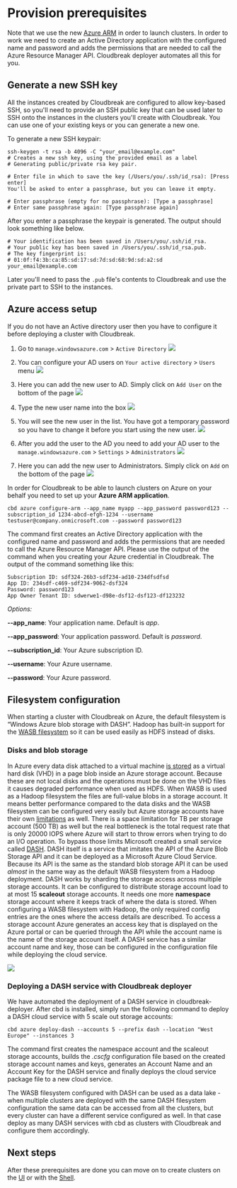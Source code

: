 # Provision prerequisites

Note that we use the new [Azure ARM](https://azure.microsoft.com/en-us/documentation/articles/resource-group-overview/) in order to launch clusters. In order to work we need to create an Active Directory application with the configured name and password and adds the permissions that are needed to call the Azure Resource Manager API. Cloudbreak deployer automates all this for you.

## Generate a new SSH key

All the instances created by Cloudbreak are configured to allow key-based SSH,
so you'll need to provide an SSH public key that can be used later to SSH onto the instances in the clusters you'll create with Cloudbreak.
You can use one of your existing keys or you can generate a new one.

To generate a new SSH keypair:

```
ssh-keygen -t rsa -b 4096 -C "your_email@example.com"
# Creates a new ssh key, using the provided email as a label
# Generating public/private rsa key pair.
```

```
# Enter file in which to save the key (/Users/you/.ssh/id_rsa): [Press enter]
You'll be asked to enter a passphrase, but you can leave it empty.

# Enter passphrase (empty for no passphrase): [Type a passphrase]
# Enter same passphrase again: [Type passphrase again]
```

After you enter a passphrase the keypair is generated. The output should look something like below.
```
# Your identification has been saved in /Users/you/.ssh/id_rsa.
# Your public key has been saved in /Users/you/.ssh/id_rsa.pub.
# The key fingerprint is:
# 01:0f:f4:3b:ca:85:sd:17:sd:7d:sd:68:9d:sd:a2:sd your_email@example.com
```

Later you'll need to pass the `.pub` file's contents to Cloudbreak and use the private part to SSH to the instances.

## Azure access setup

If you do not have an Active directory user then you have to configure it before deploying a cluster with Cloudbreak.

1. Go to `manage.windowsazure.com` > `Active Directory`
![](https://raw.githubusercontent.com/sequenceiq/cloudbreak-deployer/docsupdate/docs/images/azure1.png)

2. You can configure your AD users on `Your active directory` > `Users` menu
![](https://raw.githubusercontent.com/sequenceiq/cloudbreak-deployer/docsupdate/docs/images/azure2.png)

3. Here you can add the new user to AD. Simply click on `Add User` on the bottom of the page
![](https://raw.githubusercontent.com/sequenceiq/cloudbreak-deployer/docsupdate/docs/images/azure3.png)

4. Type the new user name into the box
![](https://raw.githubusercontent.com/sequenceiq/cloudbreak-deployer/docsupdate/docs/images/azure4.png)

5. You will see the new user in the list. You have got a temporary password so you have to change it before you start using the new user.
![](https://raw.githubusercontent.com/sequenceiq/cloudbreak-deployer/docsupdate/docs/images/azure5.png)

6. After you add the user to the AD you need to add your AD user to the `manage.windowsazure.com` > `Settings` > `Administrators`
![](https://raw.githubusercontent.com/sequenceiq/cloudbreak-deployer/docsupdate/docs/images/azure6.png)

7. Here you can add the new user to Administrators. Simply click on `Add` on the bottom of the page
![](https://raw.githubusercontent.com/sequenceiq/cloudbreak-deployer/docsupdate/docs/images/azure7.png)

In order for Cloudbreak to be able to launch clusters on Azure on your behalf you need to set up your **Azure ARM application**.

```
cbd azure configure-arm --app_name myapp --app_password password123 --subscription_id 1234-abcd-efgh-1234 --username testuser@company.onmicrosoft.com --password password123
```
The command first creates an Active Directory application with the configured name and password and adds the permissions that are needed to call the Azure Resource Manager API.
Please use the output of the command when you creating your Azure credential in Cloudbreak.
The output of the command something like this:

```
Subscription ID: sdf324-26b3-sdf234-ad10-234dfsdfsd
App ID: 234sdf-c469-sdf234-9062-dsf324
Password: password123
App Owner Tenant ID: sdwerwe1-d98e-dsf12-dsf123-df123232
```

*Options:*

**--app_name**: Your application name. Default is *app*.

**--app_password**: Your application password. Default is *password*.

**--subscription_id**: Your Azure subscription ID.

**--username**: Your Azure username.

**--password**: Your Azure password.

## Filesystem configuration

When starting a cluster with Cloudbreak on Azure, the default filesystem is “Windows Azure blob storage with DASH”. Hadoop has built-in support for the [WASB filesystem](https://hadoop.apache.org/docs/current/hadoop-azure/index.html) so it can be used easily as HDFS instead of disks.

### Disks and blob storage

In Azure every data disk attached to a virtual machine [is stored](https://azure.microsoft.com/en-us/documentation/articles/virtual-machines-disks-vhds/) as a virtual hard disk (VHD) in a page blob inside an Azure storage account. Because these are not local disks and the operations must be done on the VHD files it causes degraded performance when used as HDFS.
When WASB is used as a Hadoop filesystem the files are full-value blobs in a storage account. It means better performance compared to the data disks and the WASB filesystem can be configured very easily but Azure storage accounts have their own [limitations](https://azure.microsoft.com/en-us/documentation/articles/azure-subscription-service-limits/#storage-limits) as well. There is a space limitation for TB per storage account (500 TB) as well but the real bottleneck is the total request rate that is only 20000 IOPS where Azure will start to throw errors when trying to do an I/O operation.
To bypass those limits Microsoft created a small service called [DASH](https://github.com/MicrosoftDX/Dash). DASH itself is a service that imitates the API of the Azure Blob Storage API and it can be deployed as a Microsoft Azure Cloud Service. Because its API is the same as the standard blob storage API it can be used *almost* in the same way as the default WASB filesystem from a Hadoop deployment.
DASH works by sharding the storage access across multiple storage accounts. It can be configured to distribute storage account load to at most 15 **scaleout** storage accounts. It needs one more **namespace** storage account where it keeps track of where the data is stored.
When configuring a WASB filesystem with Hadoop, the only required config entries are the ones where the access details are described. To access a storage account Azure generates an access key that is displayed on the Azure portal or can be queried through the API while the account name is the name of the storage account itself. A DASH service has a similar account name and key, those can be configured in the configuration file while deploying the cloud service.

![](https://raw.githubusercontent.com/sequenceiq/cloudbreak-deployer/docsupdate/docs/images/dash.png)

### Deploying a DASH service with Cloudbreak deployer

We have automated the deployment of a DASH service in cloudbreak-deployer. After cbd is installed, simply run the following command to deploy a DASH cloud service with 5 scale out storage accounts:
```
cbd azure deploy-dash --accounts 5 --prefix dash --location "West Europe" --instances 3
```

The command first creates the namespace account and the scaleout storage accounts, builds the *.cscfg* configuration file based on the created storage account names and keys, generates an Account Name and an Account Key for the DASH service and finally deploys the cloud service package file to a new cloud service.

The WASB filesystem configured with DASH can be used as a data lake - when multiple clusters are deployed with the same DASH filesystem configuration the same data can be accessed from all the clusters, but every cluster can have a different service configured as well. In that case deploy as many DASH services with cbd as clusters with Cloudbreak and configure them accordingly.

## Next steps

After these prerequisites are done you can move on to create clusters on the [UI](azure_cb_ui.md) or with the [Shell](azure_cb_shell.md).
